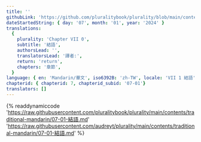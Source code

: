 ```yaml
---
title: ''
githubLink: 'https://github.com/pluralitybook/plurality/blob/main/contents/traditional-mandarin/07-01-結語.md'
dateStartedString: { day: '07', month: '01', year: '2024' }
translations:
  {
    plurality: 'Chapter VII 0',
    subtitle: '結語',
    authorsLead: '',
    translatorsLead: '譯者:',
    return: 'return',
    chapters: '章節',
  }
language: { en: 'Mandarin/華文', iso6392B: 'zh-TW', locale: 'VII 1 結語' }
chapterid: { chapterid: 7, chapterid_subid: '07-01'}
translators: []
---
```

{% readdynamiccode 'https://raw.githubusercontent.com/pluralitybook/plurality/main/contents/traditional-mandarin/07-01-結語.md' 'https://raw.githubusercontent.com/audreyt/plurality/main/contents/traditional-mandarin/07-01-結語.md' %}